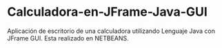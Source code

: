 # Calculadora-en-JFrame-Java-GUI
Aplicación de escritorio de una calculadora utilizando Lenguaje Java con JFrame GUI.
Esta realizado en NETBEANS.

